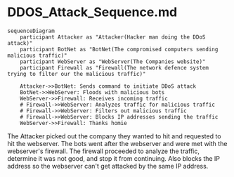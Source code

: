# DDOS_Attack_Sequence.md
```mermaid
sequenceDiagram
    participant Attacker as "Attacker(Hacker man doing the DDoS attack)"
    participant BotNet as "BotNet(The compromised computers sending malicious traffic)"
    participant WebServer as "WebServer(The Companies website)"
    participant Firewall as "Firewall(The network defence system trying to filter our the malicious traffic)"

    Attacker->>BotNet: Sends command to initiate DDoS attack
    BotNet->>WebServer: Floods with malicious bots
    WebServer->>Firewall: Receives incoming traffic
    # Firewall->>WebServer: Analyzes traffic for malicious traffic
    # Firewall->>WebServer: Filters out malicious traffic
    # Firewall->>WebServer: Blocks IP addresses sending the traffic
    WebServer->>Firewall: Thanks homie 
 ```

The Attacker picked out the company they wanted to hit and requested to hit the webserver. The bots went after the webserver and were met with the webserver's firewall. The firewall proceeded to analyze the traffic, determine it was not good, and stop it from continuing. Also blocks the IP address so the webserver can't get attacked by the same IP address. 
